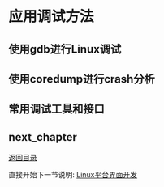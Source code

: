 # 应用调试方法

## 使用gdb进行Linux调试

## 使用coredump进行crash分析

## 常用调试工具和接口

## next_chapter

[返回目录](./SUMMARY.md)

直接开始下一节说明: [Linux平台界面开发](./ch04-03.gui_design.md)
